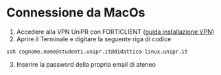 # Connessione da MacOs 
1. Accedere alla VPN UniPR con FORTICLIENT ([guida installazione VPN](https://www.biblioteche.unipr.it/it/node/2366))
2. Aprire il Terminale e digitare la seguente riga di codice
```
ssh cognome.nome@studenti.unipr.it@didattica-linux.unipr.it
```
3. Inserire la password della propria email di ateneo
